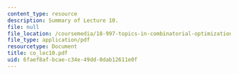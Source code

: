 ```yaml
---
content_type: resource
description: Summary of Lecture 10.
file: null
file_location: /coursemedia/18-997-topics-in-combinatorial-optimization-spring-2004/6faef8afbcaec34e49dd0dab12611e0f_co_lec10.pdf
file_type: application/pdf
resourcetype: Document
title: co_lec10.pdf
uid: 6faef8af-bcae-c34e-49dd-0dab12611e0f
---
```

